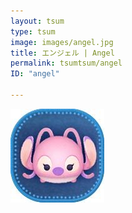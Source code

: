 ```yaml
---
layout: tsum
type: tsum
image: images/angel.jpg
title: エンジェル | Angel
permalink: tsumtsum/angel
ID: "angel"

---
```

<img class="ui image" src="../images/angel.jpg">

